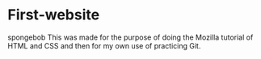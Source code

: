 # First-website
spongebob
This was made for the purpose of doing the Mozilla tutorial of HTML and CSS and then for my own use of practicing Git. 
